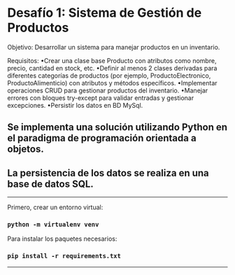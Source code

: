  
# Desafío 1: Sistema de Gestión de Productos

Objetivo: Desarrollar un sistema para manejar productos en un inventario.

Requisitos:
    •Crear una clase base Producto con atributos como nombre, precio, cantidad en stock, etc.
    •Definir al menos 2 clases derivadas para diferentes categorías de productos (por ejemplo, ProductoElectronico, ProductoAlimenticio) con atributos y métodos específicos.
    •Implementar operaciones CRUD para gestionar productos del inventario.
    •Manejar errores con bloques try-except para validar entradas y gestionar excepciones.
    •Persistir los datos en BD MySql.

## Se implementa una solución utilizando Python en el paradigma de programación orientada a objetos.
## La persistencia de los datos se realiza en una base de datos SQL.



<hr/>

Primero, crear un entorno virtual:
### `python -m virtualenv venv`

Para instalar los paquetes necesarios:
### `pip install -r requirements.txt`

<hr/>
